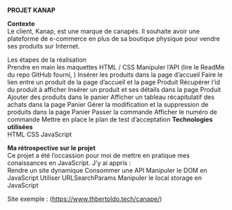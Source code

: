 <strong>PROJET KANAP</strong>

<strong>Contexte</strong><br>
Le client, Kanap, est une marque de canapés. 
Il souhaite avoir une plateforme de e-commerce en plus de sa boutique physique pour vendre ses produits sur Internet.

<string>Les étapes de la réalisation</string> <br>
Prendre en main les maquettes HTML / CSS
Manipuler l’API (lire le ReadMe du repo GitHub fourni, )
Insérer les produits dans la page d’accueil
Faire le lien entre un produit de la page d’accueil et la page Produit
Récupérer l’id du produit à afficher
Insérer un produit et ses détails dans la page Produit
Ajouter des produits dans le panier
Afficher un tableau récapitulatif des achats dans la page Panier
Gérer la modification et la suppression de produits dans la page Panier
Passer la commande
Afficher le numéro de commande
Mettre en place le plan de test d’acceptation
<strong>Technologies utilisées</strong><br>
HTML
CSS
JavaScript

<strong> Ma rétrospective sur le projet</strong><br>
Ce projet a été l’occassion pour moi de mettre en pratique mes conaissances en JavaScript. J’y ai appris :
<br>
Rendre un site dynamique
Consommer une API
Manipuler le DOM en JavaScript
Utiliser URLSearchParams
Manipuler le local storage en JavaScript


Site exemple : (https://www.thbertoldo.tech/canape/)
